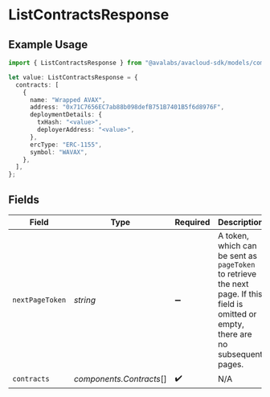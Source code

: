 # ListContractsResponse

## Example Usage

```typescript
import { ListContractsResponse } from "@avalabs/avacloud-sdk/models/components";

let value: ListContractsResponse = {
  contracts: [
    {
      name: "Wrapped AVAX",
      address: "0x71C7656EC7ab88b098defB751B7401B5f6d8976F",
      deploymentDetails: {
        txHash: "<value>",
        deployerAddress: "<value>",
      },
      ercType: "ERC-1155",
      symbol: "WAVAX",
    },
  ],
};
```

## Fields

| Field                                                                                                                                  | Type                                                                                                                                   | Required                                                                                                                               | Description                                                                                                                            |
| -------------------------------------------------------------------------------------------------------------------------------------- | -------------------------------------------------------------------------------------------------------------------------------------- | -------------------------------------------------------------------------------------------------------------------------------------- | -------------------------------------------------------------------------------------------------------------------------------------- |
| `nextPageToken`                                                                                                                        | *string*                                                                                                                               | :heavy_minus_sign:                                                                                                                     | A token, which can be sent as `pageToken` to retrieve the next page. If this field is omitted or empty, there are no subsequent pages. |
| `contracts`                                                                                                                            | *components.Contracts*[]                                                                                                               | :heavy_check_mark:                                                                                                                     | N/A                                                                                                                                    |